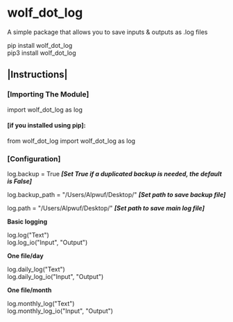 # wolf_dot_log
A simple package that allows you to save inputs & outputs as .log files  
  
pip install wolf_dot_log  
pip3 install wolf_dot_log  

## |Instructions|
### [Importing The Module]  
import wolf_dot_log as log 
#### [if you installed using pip]:  
  
from wolf_dot_log import wolf_dot_log as log
  

  
### [Configuration]
log.backup = True  ***[Set True if a duplicated backup is needed, the default is False]***  
  
log.backup_path = "/Users/Alpwuf/Desktop/"  ***[Set path to save backup file]***  
  
log.path = "/Users/Alpwuf/Desktop/"  ***[Set path to save main log file]***  
  
**Basic logging**  
  
log.log("Text")  
log.log_io("Input", "Output")  
  
**One file/day**  
  
log.daily_log("Text")  
log.daily_log_io("Input", "Output")  
  
**One file/month**
  
log.monthly_log("Text")  
log.monthly_log_io("Input", "Output")  

